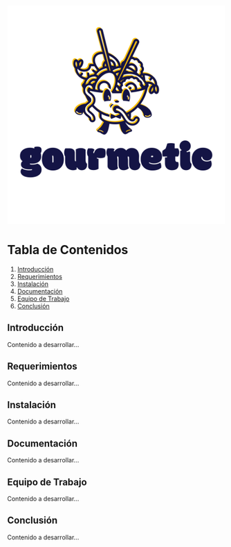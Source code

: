 ![alt text](https://github.com/GermoAlt/TPO_APLICACIONES_INTERACTIVAS_FRONT/blob/prueba-readme/src/logo.svg?raw=true) 


# Tabla de Contenidos
1. [Introducción](#introduction)
2. [Requerimientos](#requirements)
3. [Instalación](#Instalación)
4. [Documentación](#doc)
5. [Equipo de Trabajo](#team)
6. [Conclusión](#end)
## Introducción
Contenido a desarrollar...
## Requerimientos
Contenido a desarrollar...
## Instalación
Contenido a desarrollar...
## Documentación
Contenido a desarrollar...
## Equipo de Trabajo
Contenido a desarrollar...
## Conclusión
Contenido a desarrollar...